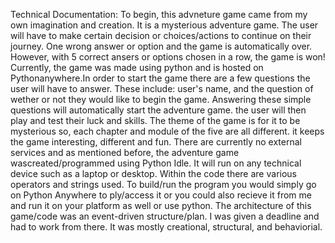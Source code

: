 Technical Documentation:
To begin, this advneture game came from my own imagination and creation. It is a mysterious adventure game. The user will have to make certain decision or choices/actions to continue on their journey. One wrong answer or option and the game is automatically over. However, with 5 correct ansers or options chosen in a row, the game is won! Currently, the game was made using python and is hosted on Pythonanywhere.In order to start the game there are a few questions the user will have to answer. These include: user's name, and the question of wether or not they would like to begin the game. Answering these simple questions will automatically start the adventure game. the user will then play and test their luck and skills. The theme of the game is for it to be mysterious so, each chapter and module of the five are all different. it keeps the game interesting, different and fun. There are currently no external services and as mentioned before, the adventure game wascreated/programmed using Python Idle. It will run on any technical device such as a laptop or desktop. Within the code there are various operators and strings used. To build/run the program you would simply go on Python Anywhere to ply/access it or you could also recieve it from me and run it on your platform as well or use python. The architecture of this game/code was an event-driven structure/plan. I was given a deadline and had to work from there. It was mostly creational, structural, and behaviorial.    
